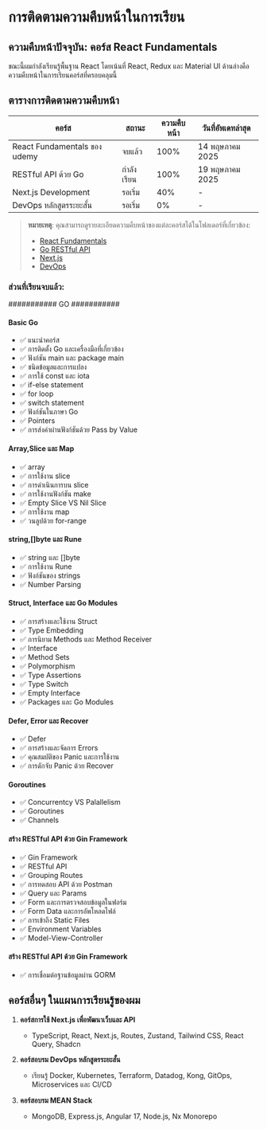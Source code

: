# การติดตามความคืบหน้าในการเรียน

## ความคืบหน้าปัจจุบัน: คอร์ส React Fundamentals

ขณะนี้ผมกำลังเรียนรู้พื้นฐาน React โดยเน้นที่ React, Redux และ Material UI ด้านล่างคือความคืบหน้าในการเรียนคอร์สที่ครอบคลุมนี้

## ตารางการติดตามความคืบหน้า

| คอร์ส | สถานะ | ความคืบหน้า | วันที่อัพเดทล่าสุด |
|------|------|------------|----------------|
| React Fundamentals ของ udemy | จบแล้ว | 100% | 14 พฤษภาคม 2025 |
| RESTful API ด้วย Go | กำลังเรียน | 100% | 19 พฤษภาคม 2025 |
| Next.js Development | รอเริ่ม | 40% | - |
| DevOps หลักสูตรระยะสั้น | รอเริ่ม | 0% | - |

> **หมายเหตุ**: คุณสามารถดูรายละเอียดความคืบหน้าของแต่ละคอร์สได้ในโฟลเดอร์ที่เกี่ยวข้อง:
> - [React Fundamentals](./reactFundCourse/workshop_product/frontend/README.md)
> - [Go RESTful API](./golang_api/README.md)
> - [Next.js](./nextjs_course/README.md)
> - [DevOps](./devops_course/README.md)

### ส่วนที่เรียนจบแล้ว:
########### GO ###########
#### Basic Go
- ✅ แนะนำคอร์ส
- ✅ การติดตั้ง Go และเครื่องมือที่เกี่ยวข้อง
- ✅ ฟังก์ชัน main และ package main
- ✅ ชนิดข้อมูลและการแปลง
- ✅ การใช้ const และ iota
- ✅ if-else statement
- ✅ for loop
- ✅ switch statement
- ✅ ฟังก์ชันในภาษา Go
- ✅ Pointers
- ✅ การส่งค่าผ่านฟังก์ชันด้วย Pass by Value
#### Array,Slice และ Map
- ✅ array
- ✅ การใช้งาน slice
- ✅ การดำเนินการบน slice
- ✅ การใช้งานฟังก์ชัน make
- ✅ Empty Slice VS Nil Slice
- ✅ การใช้งาน map
- ✅ วนลูปด้วย for-range
#### string,[]byte และ Rune
- ✅ string และ []byte
- ✅ การใช้งาน Rune
- ✅ ฟังก์ชันของ strings
- ✅ Number Parsing
#### Struct, Interface และ Go Modules
- ✅ การสร้างและใช้งาน Struct
- ✅ Type Embedding
- ✅ การนิยาม Methods และ Method Receiver
- ✅ Interface
- ✅ Method Sets
- ✅ Polymorphism
- ✅ Type Assertions
- ✅ Type Switch
- ✅ Empty Interface
- ✅ Packages และ Go Modules
#### Defer, Error และ Recover
- ✅ Defer
- ✅ การสร้างและจัดการ Errors
- ✅ คุณสมบัติของ Panic และการใช้งาน
- ✅ การดักจับ Panic ด้วย Recover
#### Goroutines
- ✅ Concurrentcy VS Palallelism
- ✅ Goroutines
- ✅ Channels
#### สร้าง RESTful API ด้วย Gin Framework
- ✅ Gin Framework
- ✅ RESTful API
- ✅ Grouping Routes
- ✅ การทดสอบ API ด้วย Postman
- ✅ Query และ Params
- ✅ Form และการตรวจสอบข้อมูลในฟอร์ม
- ✅ Form Data และการอัพโหลดไฟล์
- ✅ การเข้าถึง Static Files
- ✅ Environment Variables
- ✅ Model-View-Controller
#### สร้าง RESTful API ด้วย Gin Framework
- ✅ การเชื่อมต่อฐานข้อมูลผ่าน GORM


## คอร์สอื่นๆ ในแผนการเรียนรู้ของผม

1. **คอร์สการใช้ Next.js เพื่อพัฒนาเว็บและ API**
    - TypeScript, React, Next.js, Routes, Zustand, Tailwind CSS, React Query, Shadcn

2. **คอร์สอบรม DevOps หลักสูตรระยะสั้น**
    - เรียนรู้ Docker, Kubernetes, Terraform, Datadog, Kong, GitOps, Microservices และ CI/CD

3. **คอร์สอบรม MEAN Stack**
    - MongoDB, Express.js, Angular 17, Node.js, Nx Monorepo
